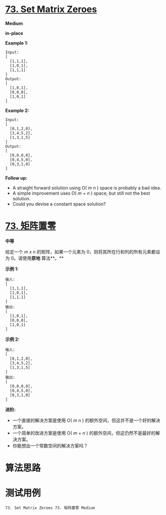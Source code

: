 # [73. Set Matrix Zeroes][enTitle]

**Medium**

**in-place** 

**Example 1:** 

```
Input: 
[
  [1,1,1],
  [1,0,1],
  [1,1,1]
]
Output: 
[
  [1,0,1],
  [0,0,0],
  [1,0,1]
]

```

**Example 2:** 

```
Input: 
[
  [0,1,2,0],
  [3,4,5,2],
  [1,3,1,5]
]
Output: 
[
  [0,0,0,0],
  [0,4,5,0],
  [0,3,1,0]
]

```

**Follow up:** 

- A straight forward solution using O( *m*  *n* ) space is probably a bad idea. 
- A simple improvement uses O( *m*  +  *n* ) space, but still not the best solution. 
- Could you devise a constant space solution?


# [73. 矩阵置零][cnTitle]

**中等**

给定一个  *m*  x  *n*  的矩阵，如果一个元素为 0，则将其所在行和列的所有元素都设为 0。请使用**原地** 算法**。** 

**示例 1:** 

```
输入: 
[
  [1,1,1],
  [1,0,1],
  [1,1,1]
]
输出: 
[
  [1,0,1],
  [0,0,0],
  [1,0,1]
]

```

**示例 2:** 

```
输入: 
[
  [0,1,2,0],
  [3,4,5,2],
  [1,3,1,5]
]
输出: 
[
  [0,0,0,0],
  [0,4,5,0],
  [0,3,1,0]
]
```

**进阶:** 

- 一个直接的解决方案是使用 O( *m*  *n* ) 的额外空间，但这并不是一个好的解决方案。 
- 一个简单的改进方案是使用 O( *m*  +  *n* ) 的额外空间，但这仍然不是最好的解决方案。 
- 你能想出一个常数空间的解决方案吗？




# 算法思路

# 测试用例
```
73. Set Matrix Zeroes 73. 矩阵置零 Medium
```

[enTitle]: https://leetcode.com/problems/set-matrix-zeroes/
[cnTitle]: https://leetcode-cn.com/problems/set-matrix-zeroes/
